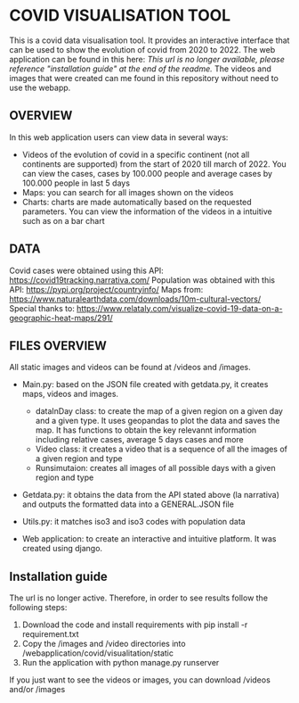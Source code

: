 # COVID VISUALISATION TOOL

This is a covid data visualisation tool. It provides an interactive interface that can be used to show the evolution of covid from 2020 to 2022. 
The web application can be found in this here: *This url is no longer available, please reference "installation guide" at the end of the readme.* The videos and images that were created can me found in this repository without need to use the webapp. 

## OVERVIEW
In this web application users can view data in several ways:
* Videos of the evolution of covid in a specific continent (not all continents are supported) from the start of 2020 till march of 2022. You can view the cases, cases by 100.000 people and average cases by 100.000 people in last 5 days
* Maps: you can search for all images shown on the videos
* Charts: charts are made automatically based on the requested parameters. You can view the information of the videos in a intuitive such as on a bar chart

## DATA
Covid cases were obtained using this API: https://covid19tracking.narrativa.com/
Population was obtained with this API: https://pypi.org/project/countryinfo/
Maps from: https://www.naturalearthdata.com/downloads/10m-cultural-vectors/
Special thanks to: https://www.relataly.com/visualize-covid-19-data-on-a-geographic-heat-maps/291/

## FILES OVERVIEW
All static images and videos can be found at /videos and /images.

* Main.py: based on the JSON file created with getdata.py, it creates maps, videos and images.
    * dataInDay class: to create the map of a given region on a given day and a given type. It uses geopandas to plot the data and saves the map. It has functions to obtain the key relevannt information including relative cases, average 5 days cases and more
    * Video class: it creates a video that is a sequence of all the images of a given region and type
    * Runsimutaion: creates all images of all possible days with a given region and type
      
* Getdata.py: it obtains the data from the API stated above (la narrativa) and outputs the formatted data into a GENERAL.JSON file
* Utils.py: it matches iso3 and iso3 codes with population data


* Web application: to create an interactive and intuitive platform. It was created using django.

## Installation guide
The url is no longer active. Therefore, in order to see results follow the following steps:
1. Download the code and install requirements with pip install -r requirement.txt
2. Copy the /images and /video directories into /webapplication/covid/visualitation/static
3. Run the application with python manage.py runserver

If you just want to see the videos or images, you can download /videos and/or /images
